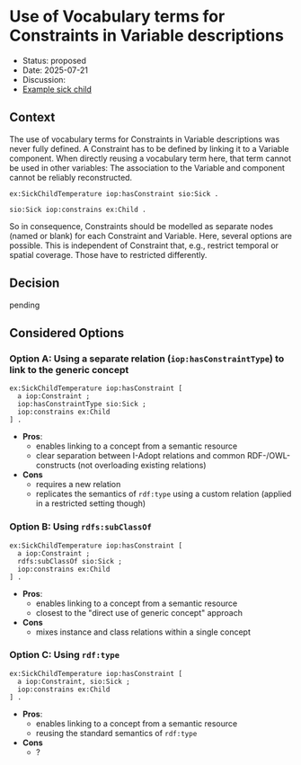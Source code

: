 # Use of Vocabulary terms for Constraints in Variable descriptions

* Status: proposed
* Date: 2025-07-21
* Discussion:
* [Example sick child](https://github.com/w3c/sdw-sosa-ssn/issues/347#issuecomment-3081992665)

## Context

The use of vocabulary terms for Constraints in Variable descriptions was never fully defined.
A Constraint has to be defined by linking it to a Variable component.
When directly reusing a vocabulary term here, that term cannot be used in other variables:
The association to the Variable and component cannot be reliably reconstructed.
```turtle
ex:SickChildTemperature iop:hasConstraint sio:Sick .

sio:Sick iop:constrains ex:Child .
```

So in consequence, Constraints should be modelled as separate nodes (named or blank) for each Constraint and Variable.
Here, several options are possible.
This is independent of Constraint that, e.g., restrict temporal or spatial coverage.
Those have to restricted differently.

## Decision

pending

## Considered Options

### Option A: Using a separate relation (`iop:hasConstraintType`) to link to the generic concept

```turtle
ex:SickChildTemperature iop:hasConstraint [
  a iop:Constraint ;
  iop:hasConstraintType sio:Sick ;
  iop:constrains ex:Child
] .
```

* **Pros**:
  * enables linking to a concept from a semantic resource
  * clear separation between I-Adopt relations and common RDF-/OWL-constructs (not overloading existing relations)
* **Cons**
  * requires a new relation
  * replicates the semantics of `rdf:type` using a custom relation (applied in a restricted setting though)


### Option B: Using `rdfs:subClassOf`

```turtle
ex:SickChildTemperature iop:hasConstraint [
  a iop:Constraint ;
  rdfs:subClassOf sio:Sick ;
  iop:constrains ex:Child
] .
```

* **Pros**:
  * enables linking to a concept from a semantic resource
  * closest to the "direct use of generic concept" approach
* **Cons**
  * mixes instance and class relations within a single concept


### Option C: Using `rdf:type`

```turtle
ex:SickChildTemperature iop:hasConstraint [
  a iop:Constraint, sio:Sick ;
  iop:constrains ex:Child
] .
```

* **Pros**:
  * enables linking to a concept from a semantic resource
  * reusing the standard semantics of `rdf:type`
* **Cons**
  * ?
